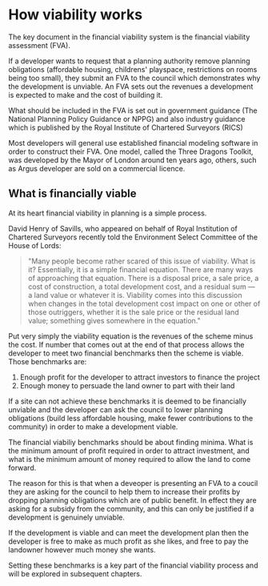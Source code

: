 # How viability works

The key document in the financial viability system is the financial viability assessment (FVA). 

If a developer wants to request that a planning authority remove planning obligations (affordable housing, childrens' playspace, restrictions on rooms being too small), they submit an FVA to the council which demonstrates why the development is unviable. An FVA sets out the revenues a development is expected to make and the cost of building it.

What should be included in the FVA is set out in government guidance \(The National Planning Policy Guidance or NPPG\) and also industry guidance which is published by the Royal Institute of Chartered Surveyors \(RICS\) 

Most developers will general use established financial modeling software in order to construct their FVA. One model, called the Three Dragons Toolkit, was developed by the Mayor of London around ten years ago, others, such as Argus developer are sold on a commercial licence. 

## What is financially viable 
At its heart financial viability in planning is a simple process. 

David Henry of Savills, who appeared on behalf of Royal Institution of Chartered Surveyors recently told the Environment Select Committee of the House of Lords:

>"Many people become rather scared of this issue of viability. What is it? Essentially, it is a simple financial equation. There are many ways of approaching that equation. There is a disposal price, a sale price, a cost of construction, a total development cost, and a residual sum — a land value or whatever it is. Viability comes into this discussion when changes in the total development cost impact on one or other of those outriggers, whether it is the sale price or the residual land value; something gives somewhere in the equation."

Put very simply the viability equation is the revenues of the scheme minus the cost. If number that comes out at the end of that process allows the developer to meet two financial benchmarks then the scheme is viable. Those benchmarks are:

1. Enough profit for the developer to attract investors to finance the project
2. Enough money to persuade the land owner to part with their land

If a site can not achieve these benchmarks it is deemed to be financially unviable and the developer can ask the council to lower planning obligations \(build less affordable housing, make fewer contributions to the community\) in order to make a development viable.

The financial viabiliy benchmarks should be about finding minima. What is the minimum amount of profit required in order to attract investment, and what is the minimum amount of money required to allow the land to come forward. 

The reason for this is that when a deveoper is presenting an FVA to a coucil they are asking for the council to help them to increase their profits by dropping planning obligations which are of public benefit. In effect they are asking for a subsidy from the community, and this can only be justified if a development is genuinely unviable. 

If the development is viable and can meet the development plan then the developer is free to make as much profit as she likes, and free to pay the landowner however much money she wants.

Setting these benchmarks is a key part of the financial viability process and will be explored in subsequent chapters. 